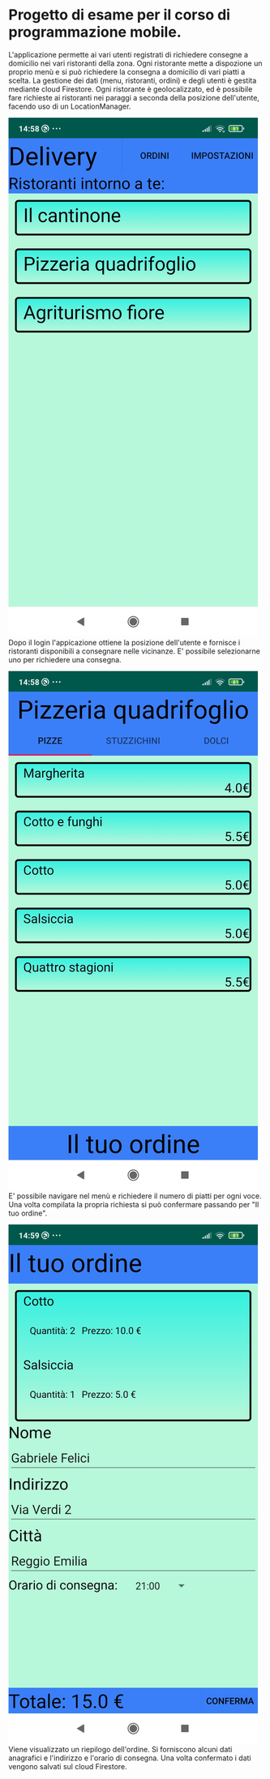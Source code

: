 # Progetto di esame per il corso di programmazione mobile.
L'applicazione permette ai vari utenti registrati di richiedere consegne a domicilio nei vari ristoranti della zona.
Ogni ristorante mette a dispozione un proprio menù e si può richiedere la consegna a domicilio di vari piatti a scelta.
La gestione dei dati (menu, ristoranti, ordini) e degli utenti è gestita mediante cloud Firestore.
Ogni ristorante è geolocalizzato, ed è possibile fare richieste ai ristoranti nei paraggi a seconda della posizione dell'utente, 
facendo uso di un LocationManager.

![Alt text](MainActivity.jpg?raw=true "MainActivity")
Dopo il login l'appicazione ottiene la posizione dell'utente e fornisce i ristoranti disponibili a consegnare nelle vicinanze.
E' possibile selezionarne uno per richiedere una consegna.

![Alt text](RestaurantActivity.jpg?raw=true "RestaurantActivity")
E' possibile navigare nel menù e richiedere il numero di piatti per ogni voce.
Una volta compilata la propria richiesta si può confermare passando per "Il tuo ordine".

![Alt text](OrderActivity.jpg?raw=true "OrderActivity")
Viene visualizzato un riepilogo dell'ordine. Si forniscono alcuni dati anagrafici e l'indirizzo e l'orario di consegna.
Una volta confermato i dati vengono salvati sul cloud Firestore.